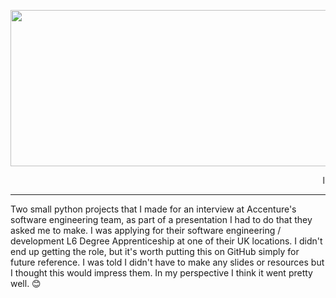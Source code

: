 <p align="center">
  <img width="1000" height="250" src="https://github.com/user-attachments/assets/88cbece1-2a50-4a74-a3e4-cae2da32253d">
</p>

<marquee> I didn't get the job btw </marquee>

-----

Two small python projects that I made for an interview at Accenture's software engineering team, as part of a presentation I had to do that they asked me to make.
I was applying for their software engineering / development L6 Degree Apprenticeship at one of their UK locations.
I didn't end up getting the role, but it's worth putting this on GitHub simply for future reference.
I was told I didn't have to make any slides or resources but I thought this would impress them.
In my perspective I think it went pretty well. 😊
